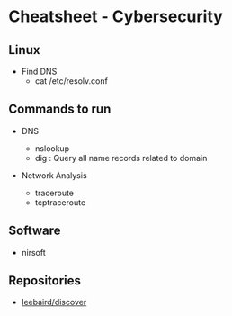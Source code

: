 # Cheatsheet - Cybersecurity

## Linux
- Find DNS
    + cat /etc/resolv.conf

## Commands to run
- DNS
    + nslookup
    + dig : Query all name records related to domain

- Network Analysis
    + traceroute
    + tcptraceroute

## Software
+ nirsoft

## Repositories
+ [leebaird/discover](https://github.com/leebaird/discover)


